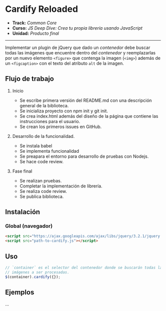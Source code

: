 # Cardify Reloaded

* **Track:** _Common Core_
* **Curso:** _JS Deep Dive: Crea tu propia librería usando JavaScript_
* **Unidad:** _Producto final_

***

Implementar un plugin de jQuery que dado un _contenedor_ debe buscar todas las
imágenes que encuentre dentro del _contenedor_ y reemplazarlas por un nuevo
elemento `<figure>` que contenga la imagen (`<img>`) además de un `<figcaption>`
con el texto del atributo `alt` de la imagen.

## Flujo de trabajo

1. Inicio
    * Se escribe primera versión del README.md con una descripción general de la biblioteca.
    * Se inicializa proyecto con npm init y git init. 
    * Se crea index.html además del diseño de la página que contiene las instrucciones para el usuario. 
    * Se crean los primeros issues en GitHub. 

2. Desarrollo de la funcionalidad. 
    * Se instala babel 
    * Se implementa funcionalidad
    * Se preapara el entorno para desarrollo de pruebas con Nodejs. 
    * Se hace code review. 

3. Fase final
    * Se realizan pruebas. 
    * Completar la implementación de librería. 
    * Se realiza code review. 
    * Se publica biblioteca. 

## Instalación

### Global (navegador)

```html
<script src="https://ajax.googleapis.com/ajax/libs/jquery/3.2.1/jquery.min.js"></script>
<script src="path-to-cardify.js"></script>
```

## Uso

```js
// `container` es el selector del contenedor donde se buscarán todas las
// imágenes a ser procesadas.
$(container).cardify({});
```

## Ejemplos

...
